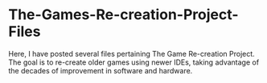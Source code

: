 # The-Games-Re-creation-Project-Files
Here, I have posted several files pertaining The Game Re-creation Project. The goal is to re-create older games using newer IDEs, taking advantage of the decades of improvement in software and hardware.
